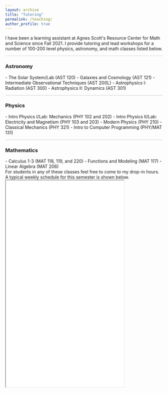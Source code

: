 ```yaml
---
layout: archive
title: "Tutoring"
permalink: /teaching/
author_profile: true
---
```

I have been a learning assistant at Agnes Scott's Resource Center for Math and Science since Fall 2021. I provide tutoring and lead workshops for a number of 100-200 level physics, astronomy, and math classes listed below.


<hr style = 'background-color:#CCCAC9  ; border-width:0; color:#CCCAC9; height:1px; width:100%;' />

<h3> Astronomy </h3>  
- The Solar System/Lab (AST 120)  
- Galaxies and Cosmology (AST 121)  
- Intermediate Observational Techniques (AST 200L)  
- Astrophysics I: Radiation (AST 300)
- Astrophysics II: Dynamics (AST 301)

<br>
<hr style = 'background-color:#CCCAC9  ; border-width:0; color:#CCCAC9; height:1px; width:100%;' />
<h3> Physics </h3>  
- Intro Physics I/Lab: Mechanics (PHY 102 and 202)  
- Intro Physics II/Lab: Electricity and Magnetism (PHY 103 and 203)  
- Modern Physics (PHY 210)  
- Classical Mechanics (PHY 321)
- Intro to Computer Programming (PHY/MAT 131)

<br>
<hr style = 'background-color:#CCCAC9  ; border-width:0; color:#CCCAC9; height:1px; width:100%;' />  
<h3> Mathematics </h3>   
- Calculus 1-3 (MAT 118, 119, and 220)  
- Functions and Modeling (MAT 117)  
- Linear Algebra (MAT 206)  


<br>
For students in any of these classes feel free to come to my drop-in hours. A typical weekly schedule for this semester is shown below. 
<iframe src="/files/Grace-Krahm-Fall-2023-Schedule.png" width="75%" height="660px">
